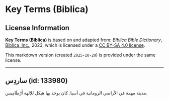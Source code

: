 # Key Terms (Biblica)

## License Information

**Key Terms (Biblica)** is based on and adapted from: _Biblica Bible Dictionary_, [Biblica, Inc.](https://www.biblica.com/), 2023, which is licensed under a [CC BY-SA 4.0 license](https://creativecommons.org/licenses/by-sa/4.0/legalcode.en).

This markdown version (created `2025-10-20`) is provided under the same license.



--------------------------------

## ساردِس (id: 133980)

مدينة مهمة في الأراضي الرومانية في آسيا. كان يوجد بها هيكل للإلهة أَرْطَامِيس.


